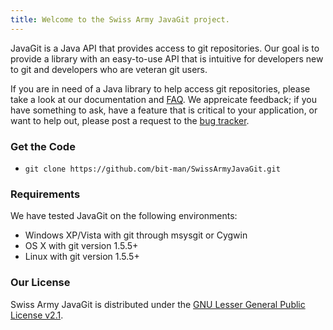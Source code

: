 ```yaml
---
title: Welcome to the Swiss Army JavaGit project.
---
```


JavaGit is a Java API that provides access to git repositories. Our goal is to
provide a library with an easy-to-use API that is intuitive for developers new
to git and developers who are veteran git users.

If you are in need of a Java library to help access git repositories, please
take a look at our documentation and [FAQ](faq). We appreicate feedback;
if you have something to ask, have a feature that is critical to your
application, or want to help out, please post a request
to the [bug tracker](https://github.com/bit-man/SwissArmyJavaGit/issues).

### Get the Code

  * `git clone https://github.com/bit-man/SwissArmyJavaGit.git`

### Requirements

We have tested JavaGit on the following environments:

  * Windows XP/Vista with git through msysgit or Cygwin
  * OS X with git version 1.5.5+
  * Linux with git version 1.5.5+

### Our License

Swiss Army JavaGit is distributed under the [GNU Lesser General Public License
v2.1](http://www.gnu.org/licenses/old-licenses/lgpl-2.1.html).

